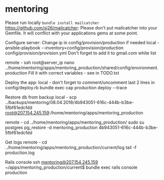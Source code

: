 # mentoring

Please run locally `bundle install mailcatcher`
https://github.com/sj26/mailcatcher:
Please don't put mailcatcher into your Gemfile. It will conflict with your applications gems at some point.

Configure server:
Change ip in config/provision/production if needed
local - ansible-playbook --inventory=config/provision/production config/provision/provision.yml
Don't forget to add it to gmail.com white list

remote - ssh root@server_ip
nano ../home/mentoring/apps/mentoring_production/shared/config/environment.production
Fill it with correct variables - see in TODO.txt

Deploy the app:
local - don't forget to comment/uncomment last 2 lines in config/deploy.rb
bundle exec cap production deploy --trace

Restore db from backup
local - scp ../backups/mentoring/08.04.2018/4b943051-616c-444b-b3be-5fbf61edcfdd root@207.154.245.159:/home/mentoring/apps/mentoring_production

remote - cd ../home/mentoring/apps/mentoring_production/
sudo su postgres
pg_restore -d mentoring_production 4b943051-616c-444b-b3be-5fbf61edcfdd

Get logs
remote - cd ../home/mentoring/apps/mentoring_production/current/log
tail -f production.log

Rails console
ssh mentoring@207.154.245.159
~/apps/mentoring_production/current$ bundle exec rails console production
